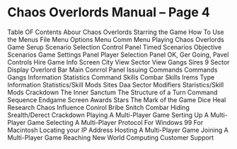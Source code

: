 # Chaos Overlords Manual – Page 4

Table OF Contents Abour Chaos Overlords Starring the Game How To Use the Menus File Menu Options Menu Comm Menu Playing Chaos Overlords Game Serup Scenario Selection Control Panel Timed Scenarios Objective Scenarios Game Settings Panel Player Selection Panel OK, Ger Going, Pavel Controls Hire Game Info Screen City View Sector View Gangs Sires 9 Sector Display Overlord Bar Main Conrrol Panel Issuing Commands Commands Gangs Information Statistics Command Skills Combar Skills Irems Type Information Statistics/Skill Mods Sites Daa Sector Modifiers Staristics/Skill Mods Crackdown The Inner Sanctum The Structure of a Turn Command Sequence Endgame Screen Awards Stars The Mark of the Game Dice Heal Research Chaos Influence Conirol Bribe Snitch Combar Hiding Srealth/Derect Crackdown Playing A Multi-Player Game Serting Up A Multi-Player Game Selecting A Multi-Player Protocol For Windows 99 For Macintosh Locating your IP Address Hosting A Multi-Player Game Joining A Multi-Player Game Reaching New World Computing Customer Support
